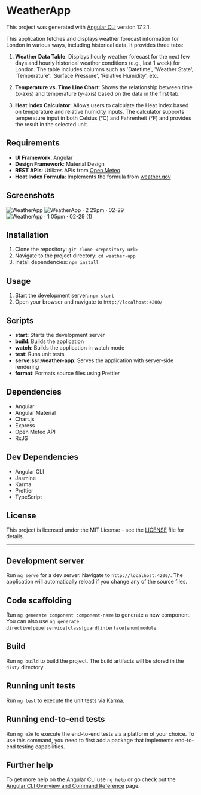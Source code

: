 # WeatherApp

This project was generated with [Angular CLI](https://github.com/angular/angular-cli) version 17.2.1.


This application fetches and displays weather forecast information for London in various ways, including historical data. It provides three tabs:

1. **Weather Data Table**: Displays hourly weather forecast for the next few days and hourly historical weather conditions (e.g., last 1 week) for London. The table includes columns such as 'Datetime', 'Weather State', 'Temperature', 'Surface Pressure', 'Relative Humidity', etc.

2. **Temperature vs. Time Line Chart**: Shows the relationship between time (x-axis) and temperature (y-axis) based on the data in the first tab.

3. **Heat Index Calculator**: Allows users to calculate the Heat Index based on temperature and relative humidity inputs. The calculator supports temperature input in both Celsius (°C) and Fahrenheit (°F) and provides the result in the selected unit.

## Requirements

- **UI Framework**: Angular
- **Design Framework**: Material Design
- **REST APIs**: Utilizes APIs from [Open Meteo](https://open-meteo.com/en/docs)
- **Heat Index Formula**: Implements the formula from [weather.gov](https://www.weather.gov/media/epz/wxcalc/heatIndex.pdf)

## Screenshots

![WeatherApp](https://github.com/kyemets/angular-weather-app/assets/61251118/e4d3dc9c-521f-4e3c-9463-fa10afcc2a4d)
![WeatherApp · 2 29pm · 02-29](https://github.com/kyemets/angular-weather-app/assets/61251118/55a956d9-eb3e-493c-a164-4b2b836eb877)
![WeatherApp · 1 05pm · 02-29 (1)](https://github.com/kyemets/angular-weather-app/assets/61251118/30d59669-0fa2-4eba-91c2-63bb9e5cccc0)


## Installation

1. Clone the repository: `git clone <repository-url>`
2. Navigate to the project directory: `cd weather-app`
3. Install dependencies: `npm install`

## Usage

1. Start the development server: `npm start`
2. Open your browser and navigate to `http://localhost:4200/`

## Scripts

- **start**: Starts the development server
- **build**: Builds the application
- **watch**: Builds the application in watch mode
- **test**: Runs unit tests
- **serve:ssr:weather-app**: Serves the application with server-side rendering
- **format**: Formats source files using Prettier

## Dependencies

- Angular
- Angular Material
- Chart.js
- Express
- Open Meteo API
- RxJS

## Dev Dependencies

- Angular CLI
- Jasmine
- Karma
- Prettier
- TypeScript


## License

This project is licensed under the MIT License - see the [LICENSE](LICENSE) file for details.


---



## Development server

Run `ng serve` for a dev server. Navigate to `http://localhost:4200/`. The application will automatically reload if you change any of the source files.

## Code scaffolding

Run `ng generate component component-name` to generate a new component. You can also use `ng generate directive|pipe|service|class|guard|interface|enum|module`.

## Build

Run `ng build` to build the project. The build artifacts will be stored in the `dist/` directory.

## Running unit tests

Run `ng test` to execute the unit tests via [Karma](https://karma-runner.github.io).

## Running end-to-end tests

Run `ng e2e` to execute the end-to-end tests via a platform of your choice. To use this command, you need to first add a package that implements end-to-end testing capabilities.

## Further help

To get more help on the Angular CLI use `ng help` or go check out the [Angular CLI Overview and Command Reference](https://angular.io/cli) page.
